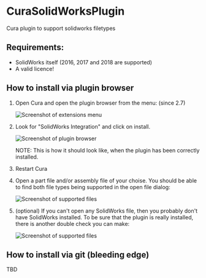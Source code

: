 # CuraSolidWorksPlugin
Cura plugin to support solidworks filetypes 

## Requirements:
 * SolidWorks itself (2016, 2017 and 2018 are supported)
 * A valid licence!

## How to install via plugin browser

 1. Open Cura and open the plugin browser from the menu: (since 2.7)
    
    ![Screenshot of extensions menu](https://raw.githubusercontent.com/Ultimaker/CuraSolidWorksPlugin/doc/OpenPluginBrowser.png)
    
 2. Look for "SolidWorks Integration" and click on install.
    
    ![Screenshot of plugin browser](https://github.com/Ultimaker/CuraSolidWorksPlugin/blob/doc/ChoosePluginInTheBrowser.png)
    
    NOTE: This is how it should look like, when the plugin has been correctly installed.
    
 3. Restart Cura
 
 4. Open a part file and/or assembly file of your choise. You should be able to find both file types being supported in the open file dialog:
 
    ![Screenshot of supported files](https://raw.githubusercontent.com/Ultimaker/CuraSolidWorksPlugin/doc/OpenFileDialogSupportedFiles.png)
    
 5. (optional) If you can't open any SolidWorks file, then you probably don't have SolidWorks installed. To be sure that the plugin is really installed, there is another double check you can make:
 
    ![Screenshot of supported files](https://raw.githubusercontent.com/Ultimaker/CuraSolidWorksPlugin/doc/PreferencesListOfPlugins.png)
 
 ## How to install via git (bleeding edge)
 
   TBD
